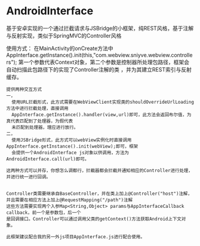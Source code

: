 # AndroidInterface
基于安卓实现的一个通过拦截请求与JSBridge的小框架，纯REST风格，基于注解与反射实现，类似于SpringMVC的Controller风格

使用方式：
    在MainActivity的onCreate方法中
        AppInterface.getInstance().init(this,"com.webview.sniyve.webview.controllers");
    第一个参数代表Context对象，第二个参数是控制器所处理包路径，框架会自动扫描此包路径下的实现了Controller注解的类
    ，并为其建立REST索引与反射缓存。
    
    提供两种交互方式
    一，
      使用URL拦截形式，此方式需要在WebViewClient实现类的shouldOverrideUrlLoading方法中进行拦截处理，直接调用
      AppInterface.getInstance().handler(view,url)即可，此方法会返回布尔值，为真代表匹配到了处理器，为假代表
      未匹配到处理器，理应进行放行。
    二，
      使用JSBridge形式，此方式可以webView实例化时直接调用AppInterface.getInstance().init(webView);即可，框架
      会提供一个AndroidInterface js对象以供调用，方法为AndroidInterface.call(url)即可。
    
    这两种方式可以并存，你想怎么调都行，拦截器都会拦截并通知相应的Controller进行处理，并进行统一进行回调。
    

    Controller类需要继承自BaseController，并在类上加上@Controller("host")注解，并且需要在相应方法上加上@RequestMapping("/path")注解
    这些方法需要实现两个入参Map<String,Object> params与AppInterfaceCallback callback，前一个是参数包，后一个
    是回调接口。Controller可以通过调用父类的getContext()方法获取Android上下文对象。
      
    此框架建议配合我的另一外js项目AppInterface.js进行配合使用。
